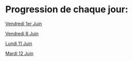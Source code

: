 # Progression de chaque jour:

[Vendredi 1er Juin](https://github.com/AzariasB/Grace/blob/master/progression/Vendredi1.md)

[Vendredi 8 Juin](https://github.com/AzariasB/Grace/blob/master/progression/Vendredi8.md)

[Lundi 11 Juin](https://github.com/AzariasB/Grace/blob/master/progression/Lundi11.md)

[Mardi 12 Juin](https://github.com/AzariasB/Grace/blob/master/progression/Mardi12.md)